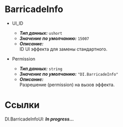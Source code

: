 # BarricadeInfo

* UI_ID
  * __*Тип данных:*__ ```ushort```
  * __*Значение по умолчанию:*__ ```15007```
  * __*Описание:*__ <br>ID UI эффекта для замены стандартного.

* Permission
  * __*Тип данных:*__ ```string```
  * __*Значение по умолчанию:*__ ```"DI.BarricadeInfo"```
  * __*Описание:*__ <br>Разрешение (permission) на вызов эффекта.

# Ссылки

DI.BarricadeInfoUI: __*In progress...*__
